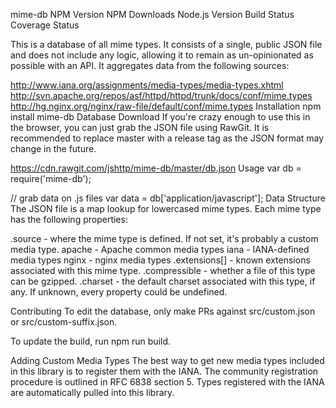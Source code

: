 mime-db
NPM Version NPM Downloads Node.js Version Build Status Coverage Status

This is a database of all mime types. It consists of a single, public JSON file and does not include any logic, allowing it to remain as un-opinionated as possible with an API. It aggregates data from the following sources:

http://www.iana.org/assignments/media-types/media-types.xhtml
http://svn.apache.org/repos/asf/httpd/httpd/trunk/docs/conf/mime.types
http://hg.nginx.org/nginx/raw-file/default/conf/mime.types
Installation
npm install mime-db
Database Download
If you're crazy enough to use this in the browser, you can just grab the JSON file using RawGit. It is recommended to replace master with a release tag as the JSON format may change in the future.

https://cdn.rawgit.com/jshttp/mime-db/master/db.json
Usage
var db = require('mime-db');

// grab data on .js files
var data = db['application/javascript'];
Data Structure
The JSON file is a map lookup for lowercased mime types. Each mime type has the following properties:

.source - where the mime type is defined. If not set, it's probably a custom media type.
apache - Apache common media types
iana - IANA-defined media types
nginx - nginx media types
.extensions[] - known extensions associated with this mime type.
.compressible - whether a file of this type can be gzipped.
.charset - the default charset associated with this type, if any.
If unknown, every property could be undefined.

Contributing
To edit the database, only make PRs against src/custom.json or src/custom-suffix.json.

To update the build, run npm run build.

Adding Custom Media Types
The best way to get new media types included in this library is to register them with the IANA. The community registration procedure is outlined in RFC 6838 section 5. Types registered with the IANA are automatically pulled into this library.